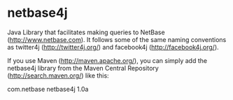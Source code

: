 netbase4j
=========

Java Library that facilitates making queries to NetBase (http://www.netbase.com).  It follows some of the same naming conventions as twitter4j (http://twitter4j.org/) and facebook4j (http://facebook4j.org/).

If you use Maven (http://maven.apache.org/), you can simply add the netbase4j library from the Maven Central Repository (http://search.maven.org/) like this:

<dependency>
    <groupId>com.netbase</groupId>
    <artifactId>netbase4j</artifactId>
    <version>1.0a</version>
</dependency>

